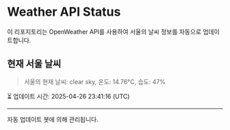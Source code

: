 
# Weather API Status

이 리포지토리는 OpenWeather API를 사용하여 서울의 날씨 정보를 자동으로 업데이트합니다.

## 현재 서울 날씨
> 서울의 현재 날씨: clear sky, 온도: 14.76°C, 습도: 47%

⏳ 업데이트 시간: 2025-04-26 23:41:16 (UTC)

---
자동 업데이트 봇에 의해 관리됩니다.
